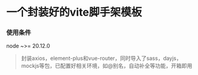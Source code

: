 # 一个封装好的vite脚手架模板

### 使用条件
node ~>= 20.12.0

> 封装axios，element-plus和vue-router，同时导入了sass，dayjs，mockjs等包，已配置好相关环境，如@别名，自动补全等功能，开箱即用